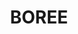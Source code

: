 ---
lastmod: '2025-04-06T06:05:20+00:00'
latitude: -33.340269
layout: suburb
longitude: 148.731814
postcode: '2864'
state: NSW
title: BOREE
url: /nsw/boree/
---